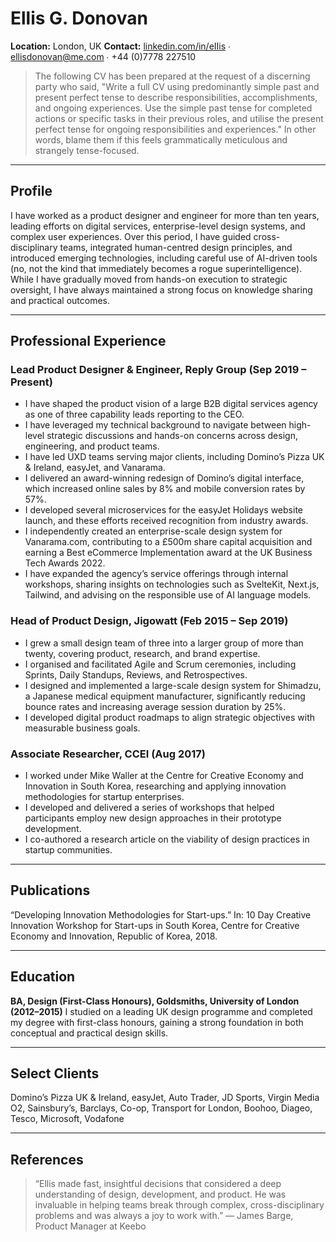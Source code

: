 # Ellis G. Donovan

**Location:** London, UK
**Contact:** [linkedin.com/in/eIIis](http://www.linkedin.com/in/eIIis) ∙ <ellisdonovan@me.com> ∙ +44 (0)7778 227510

> The following CV has been prepared at the request of a discerning party who said, "Write a full CV using predominantly simple past and present perfect tense to describe responsibilities, accomplishments, and ongoing experiences. Use the simple past tense for completed actions or specific tasks in their previous roles, and utilise the present perfect tense for ongoing responsibilities and experiences." In other words, blame them if this feels grammatically meticulous and strangely tense-focused.

---

## Profile

I have worked as a product designer and engineer for more than ten years, leading efforts on digital services, enterprise-level design systems, and complex user experiences. Over this period, I have guided cross-disciplinary teams, integrated human-centred design principles, and introduced emerging technologies, including careful use of AI-driven tools (no, not the kind that immediately becomes a rogue superintelligence). While I have gradually moved from hands-on execution to strategic oversight, I have always maintained a strong focus on knowledge sharing and practical outcomes.

---

## Professional Experience

### Lead Product Designer & Engineer, Reply Group (Sep 2019 – Present)

- I have shaped the product vision of a large B2B digital services agency as one of three capability leads reporting to the CEO.
- I have leveraged my technical background to navigate between high-level strategic discussions and hands-on concerns across design, engineering, and product teams.
- I have led UXD teams serving major clients, including Domino’s Pizza UK & Ireland, easyJet, and Vanarama.
- I delivered an award-winning redesign of Domino’s digital interface, which increased online sales by 8% and mobile conversion rates by 57%.
- I developed several microservices for the easyJet Holidays website launch, and these efforts received recognition from industry awards.
- I independently created an enterprise-scale design system for Vanarama.com, contributing to a £500m share capital acquisition and earning a Best eCommerce Implementation award at the UK Business Tech Awards 2022.
- I have expanded the agency’s service offerings through internal workshops, sharing insights on technologies such as SvelteKit, Next.js, Tailwind, and advising on the responsible use of AI language models.

### Head of Product Design, Jigowatt (Feb 2015 – Sep 2019)

- I grew a small design team of three into a larger group of more than twenty, covering product, research, and brand expertise.
- I organised and facilitated Agile and Scrum ceremonies, including Sprints, Daily Standups, Reviews, and Retrospectives.
- I designed and implemented a large-scale design system for Shimadzu, a Japanese medical equipment manufacturer, significantly reducing bounce rates and increasing average session duration by 25%.
- I developed digital product roadmaps to align strategic objectives with measurable business goals.

### Associate Researcher, CCEI (Aug 2017)

- I worked under Mike Waller at the Centre for Creative Economy and Innovation in South Korea, researching and applying innovation methodologies for startup enterprises.
- I developed and delivered a series of workshops that helped participants employ new design approaches in their prototype development.
- I co-authored a research article on the viability of design practices in startup communities.

---

## Publications

“Developing Innovation Methodologies for Start-ups.” In: 10 Day Creative Innovation Workshop for Start-ups in South Korea, Centre for Creative Economy and Innovation, Republic of Korea, 2018.

---

## Education

**BA, Design (First-Class Honours), Goldsmiths, University of London (2012–2015)**
I studied on a leading UK design programme and completed my degree with first-class honours, gaining a strong foundation in both conceptual and practical design skills.

---

## Select Clients

Domino’s Pizza UK & Ireland, easyJet, Auto Trader, JD Sports, Virgin Media O2, Sainsbury’s, Barclays, Co-op, Transport for London, Boohoo, Diageo, Tesco, Microsoft, Vodafone

---

## References

> “Ellis made fast, insightful decisions that considered a deep understanding of design, development, and product. He was invaluable in helping teams break through complex, cross-disciplinary problems and was always a joy to work with.” — James Barge, Product Manager at Keebo

